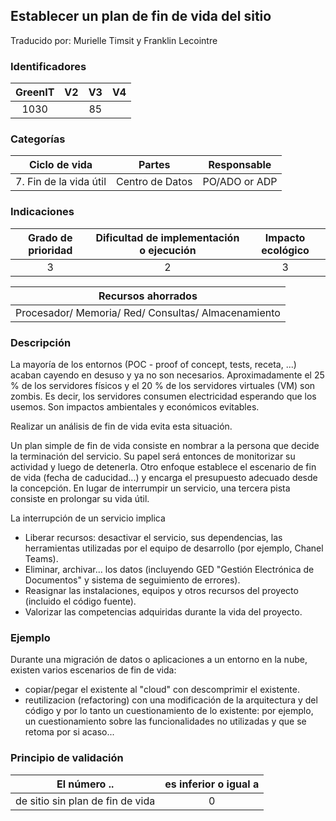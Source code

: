 ## Establecer un plan de fin de vida del sitio
Traducido por: Murielle Timsit y Franklin Lecointre

### Identificadores

| GreenIT | V2  | V3 | V4  |
|:-------:|:----:|:----:|:----:|
|   1030   |   | 85  |  	|

### Categorías

| Ciclo de vida | Partes | Responsable |
|:---------:|:----:|:----:|
| 7. Fin de la vida útil | Centro de Datos | PO/ADO or ADP |

### Indicaciones

| Grado de prioridad   | Dificultad de implementación o ejecución | Impacto ecológico   |
|:-------------------:|:-------------------------:|:---------------------:|
| 3 | 2 | 3 |

|Recursos ahorrados |
|:----------------------------------------------------------:|
| Procesador/ Memoria/ Red/ Consultas/ Almacenamiento   |

### Descripción

La mayoría de los entornos (POC - proof of concept, tests, receta, ...) acaban cayendo en desuso y ya no son necesarios. Aproximadamente el 25 % de los servidores físicos y el 20 % de los servidores virtuales (VM) son zombis. Es decir, los servidores consumen electricidad esperando que los usemos. Son impactos ambientales y económicos evitables.

Realizar un análisis de fin de vida evita esta situación.

Un plan simple de fin de vida consiste en nombrar a la persona que decide la terminación del servicio. Su papel será entonces de monitorizar su actividad y luego de detenerla. Otro enfoque establece el escenario de fin de vida (fecha de caducidad...) y encarga el presupuesto adecuado desde la concepción. En lugar de interrumpir un servicio, una tercera pista consiste en prolongar su vida útil.

La interrupción de un servicio implica
- Liberar recursos: desactivar el servicio, sus dependencias, las herramientas utilizadas por el equipo de desarrollo (por ejemplo, Chanel Teams).
- Eliminar, archivar... los datos (incluyendo GED "Gestión Electrónica de Documentos" y sistema de seguimiento de errores).
- Reasignar las instalaciones, equipos y otros recursos del proyecto (incluido el código fuente).
- Valorizar las competencias adquiridas durante la vida del proyecto.

### Ejemplo

Durante una migración de datos o aplicaciones a un entorno en la nube, existen varios escenarios de fin de vida:
* copiar/pegar el existente al "cloud" con descomprimir el existente.
* reutilizacion (refactoring) con una modificación de la arquitectura y del código y por lo tanto un cuestionamiento de lo existente: por ejemplo, un cuestionamiento sobre las funcionalidades no utilizadas y que se retoma por si acaso...

### Principio de validación

| El número ..   | es inferior o igual a   |  
|-------------------|:-------------------------:|
| de sitio sin plan de fin de vida | 0  |


